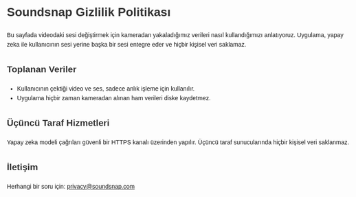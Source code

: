 <!-- docs/index.html -->
<!DOCTYPE html>
<html lang="en">
<head>
  <meta charset="UTF-8" />
  <meta name="viewport" content="width=device-width,initial-scale=1" />
  <title>Soundsnap Privacy Policy</title>
  <style>
    body { max-width: 800px; margin: auto; font-family: sans-serif; line-height: 1.6; padding: 1em; }
    h1,h2,h3 { color: #333; }
  </style>
</head>
<body>
  <h1>Soundsnap Gizlilik Politikası</h1>
  <p>Bu sayfada videodaki sesi değiştirmek için kameradan yakaladığımız verileri nasıl kullandığımızı anlatıyoruz. Uygulama, yapay zeka ile kullanıcının sesi yerine başka bir sesi entegre eder ve hiçbir kişisel veri saklamaz.</p>
  <h2>Toplanan Veriler</h2>
  <ul>
    <li>Kullanıcının çektiği video ve ses, sadece anlık işleme için kullanılır.</li>
    <li>Uygulama hiçbir zaman kameradan alınan ham verileri diske kaydetmez.</li>
  </ul>
  <h2>Üçüncü Taraf Hizmetleri</h2>
  <p>Yapay zeka modeli çağrıları güvenli bir HTTPS kanalı üzerinden yapılır. Üçüncü taraf sunucularında hiçbir kişisel veri saklanmaz.</p>
  <h2>İletişim</h2>
  <p>Herhangi bir soru için: <a href="mailto:admin@zgen.com.tr">privacy@soundsnap.com</a></p>
</body>
</html>
